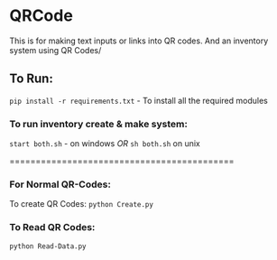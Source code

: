 # QRCode

This is for making text inputs or links into QR codes.
And an inventory system using QR Codes/


## To Run:
```pip install -r requirements.txt``` - To install all the required modules

### To run inventory create & make system:
```start both.sh``` - on windows *OR* ```sh both.sh``` on unix

===========================================

### For Normal QR-Codes:
To create QR Codes:
```python Create.py```

### To Read QR Codes:
```python Read-Data.py```

